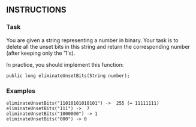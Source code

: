 ## INSTRUCTIONS

### Task
You are given a string representing a number in binary. Your task is to delete all the unset bits in this string and return the corresponding number (after keeping only the '1's).

In practice, you should implement this function:

```
public long eliminateUnsetBits(String number);
```
### Examples
```
eliminateUnsetBits("11010101010101") ->  255 (= 11111111)
eliminateUnsetBits("111") ->  7
eliminateUnsetBits("1000000") -> 1
eliminateUnsetBits("000") -> 0
```
